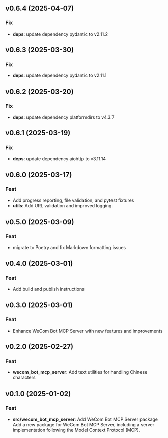 ## v0.6.4 (2025-04-07)

### Fix

- **deps**: update dependency pydantic to v2.11.2

## v0.6.3 (2025-03-30)

### Fix

- **deps**: update dependency pydantic to v2.11.1

## v0.6.2 (2025-03-20)

### Fix

- **deps**: update dependency platformdirs to v4.3.7

## v0.6.1 (2025-03-19)

### Fix

- **deps**: update dependency aiohttp to v3.11.14

## v0.6.0 (2025-03-17)

### Feat

- Add progress reporting, file validation, and pytest fixtures
- **utils**: Add URL validation and improved logging

## v0.5.0 (2025-03-09)

### Feat

- migrate to Poetry and fix Markdown formatting issues

## v0.4.0 (2025-03-01)

### Feat

- Add build and publish instructions

## v0.3.0 (2025-03-01)

### Feat

- Enhance WeCom Bot MCP Server with new features and improvements

## v0.2.0 (2025-02-27)

### Feat

- **wecom_bot_mcp_server**: Add text utilities for handling Chinese characters

## v0.1.0 (2025-01-02)

### Feat

- **src/wecom_bot_mcp_server**: Add WeCom Bot MCP Server package Add a new package for WeCom Bot MCP Server, including a server implementation following the Model Context Protocol (MCP).
